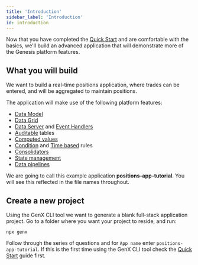 ```yaml
---
title: 'Introduction'
sidebar_label: 'Introduction'
id: introduction
---
```


Now that you have completed the [Quick Start](/getting-started/quick-start/) and are comfortable with the basics, we'll build an advanced application that will demonstrate more of the Genesis platform features.

## What you will build

We want to build a real-time positions application, where trades can be entered, and will be aggregated to maintain positions.

The application will make use of the following platform features:
- [Data Model](/getting-started/go-to-the-next-level/data-model/)
- [Data Grid](/getting-started/go-to-the-next-level/data-grid/)
- [Data Server](/getting-started/go-to-the-next-level/events/) and [Event Handlers](/getting-started/go-to-the-next-level/events/)
- [Auditable](/getting-started/go-to-the-next-level/audit/) tables
- [Computed values](/getting-started/go-to-the-next-level/computed-values/)
- [Condition](/getting-started/go-to-the-next-level/condition-rules/) and [Time based](/getting-started/go-to-the-next-level/time-rules/) rules
- [Consolidators](/getting-started/go-to-the-next-level/consolidators/)
- [State management](/getting-started/go-to-the-next-level/state-management/)
- [Data pipelines](/getting-started/go-to-the-next-level/data-pipeline/)


We are going to call this example application **positions-app-tutorial**. You will see this reflected in the file names throughout.

## Create a new project
Using the GenX CLI tool we want to generate a blank full-stack application project. Go to a folder where you want your project to reside, and run:

```
npx genx
```

Follow through the series of questions and for `App name` enter `positions-app-tutorial`. If this is the first time using the GenX CLI tool check the [Quick Start](/getting-started/quick-start/create-a-new-project/) guide first.

